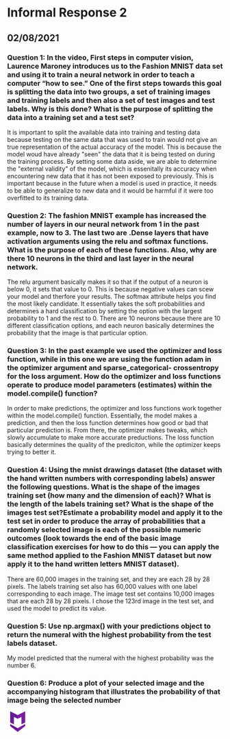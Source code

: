 # Informal Response 2
## 02/08/2021

### Question 1: In the video, First steps in computer vision, Laurence Maroney introduces us to the Fashion MNIST data set and using it to train a neural network in order to teach a computer “how to see.” One of the first steps towards this goal is splitting the data into two groups, a set of training images and training labels and then also a set of test images and test labels. Why is this done? What is the purpose of splitting the data into a training set and a test set?

It is important to split the available data into training and testing data because testing on the same data that was used to train would not give an true representation of the actual accuracy of the model. This is because the model woud have already "seen" the data that it is being tested on during the training process. By setting some data aside, we are able to determine the "external validity" of the model, which is essenitally its accuracy when encountering new data that it has not been exposed to previously. This is important because in the future when a model is used in practice, it needs to be able to generalize to new data and it would be harmful if it were too overfitted to its training data. 

### Question 2: The fashion MNIST example has increased the number of layers in our neural network from 1 in the past example, now to 3. The last two are .Dense layers that have activation arguments using the relu and softmax functions. What is the purpose of each of these functions. Also, why are there 10 neurons in the third and last layer in the neural network.

The relu argument basically makes it so that if the output of a neuron is below 0, it sets that value to 0. This is because negative values can scew your model and therfore your results. The softmax attribute helps you find the most likely candidate. It essentially takes the soft probabilities and determines a hard classification by setting the option with the largest probability to 1 and the rest to 0. There are 10 neurons because there are 10 different classification options, and each neuron basically determines the probability that the image is that particular option. 


### Question 3: In the past example we used the optimizer and loss function, while in this one we are using the function adam in the optimizer argument and sparse_categorical- crossentropy for the loss argument. How do the optimizer and loss functions operate to produce model parameters (estimates) within the model.compile() function?

In order to make predictions, the optimizer and loss functions work together within the model.compile() function. Essentially, the model makes a prediction, and then the loss function determines how good or bad that particular prediction is. From there, the optimizer makes tweaks, which slowly accumulate to make more accurate preductions. The loss function basically determines the quality of the prediciton, while the optimizer keeps trying to better it. 


### Question 4: Using the mnist drawings dataset (the dataset with the hand written numbers with corresponding labels) answer the following questions. What is the shape of the images training set (how many and the dimension of each)? What is the length of the labels training set? What is the shape of the images test set?Estimate a probability model and apply it to the test set in order to produce the array of probabilities that a randomly selected image is each of the possible numeric outcomes (look towards the end of the basic image classification exercises for how to do this — you can apply the same method applied to the Fashion MNIST dataset but now apply it to the hand written letters MNIST dataset).

There are 60,000 images in the training set, and they are each 28 by 28 pixels. The labels training set also has 60,000 values with one label corresponding to each image. The image test set contains 10,000 images that are each 28 by 28 pixels. I chose the 123rd image in the test set, and used the model to predict its value. 

### Question 5: Use np.argmax() with your predictions object to return the numeral with the highest probability from the test labels dataset.

My model predicted that the numeral with the highest probability was the number 6. 

### Question 6: Produce a plot of your selected image and the accompanying histogram that illustrates the probability of that image being the selected number

![alt text](https://github.com/adam-p/markdown-here/raw/master/src/common/images/icon48.png "Logo Title Text 1")
